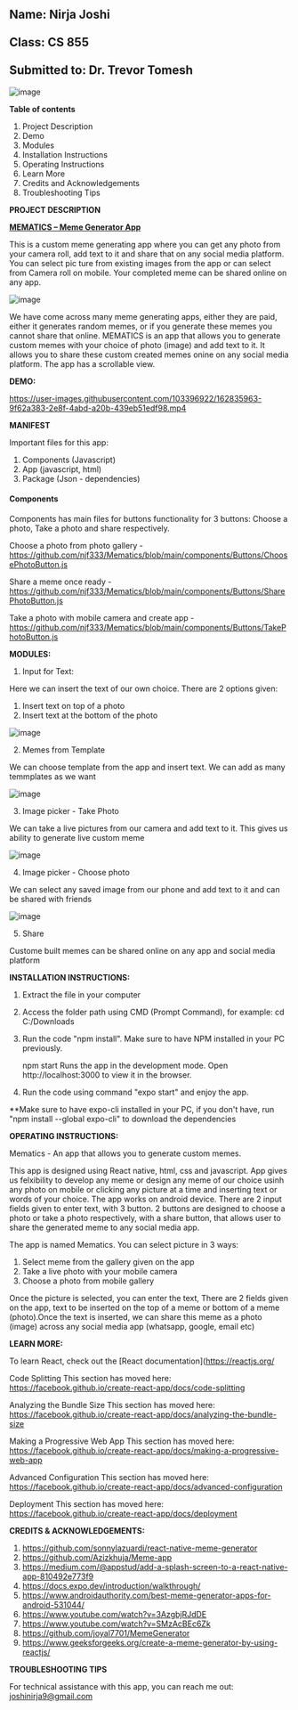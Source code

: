 <b><h2>Name: Nirja Joshi<br></br>
Class: CS 855<br></br>
Submitted to: Dr. Trevor Tomesh</b></h2>


![image](https://user-images.githubusercontent.com/103396922/162844787-d5614b39-ef45-4c59-a391-3693643cc3c0.png)



<b>Table of contents</b>

1. Project Description
2. Demo
3. Modules
4. Installation Instructions
5. Operating Instructions
6. Learn More
7. Credits and Acknowledgements
8. Troubleshooting Tips


<b>PROJECT DESCRIPTION</b>

<b><u>MEMATICS – Meme Generator App</b></u>

This is a custom meme generating app where you can get any photo from your camera roll, add text to it and share that on any social media platform. You can select pic
ture from existing images from the app or can select from Camera roll on mobile. Your completed meme can be shared online on any app.

![image](https://user-images.githubusercontent.com/103396922/162842359-12ec7514-747c-4571-9c40-7fadae7b5c67.png)

We have come across many meme generating apps, either they are paid, either it generates random memes, or if you generate these memes you cannot share that online. MEMATICS is an app that allows you to generate custom memes with your choice of photo (image) and add text to it. It allows you to share these custom created memes onine on any social media platform. The app has a scrollable view.


<B>DEMO:</B>

https://user-images.githubusercontent.com/103396922/162835963-9f62a383-2e8f-4abd-a20b-439eb51edf98.mp4



<B>MANIFEST</B>

Important files for this app:

1. Components (Javascript)
2. App (javascript, html)
3. Package (Json - dependencies)


<b><h4> Components </h4></b>

Components has main files for buttons functionality for 3 buttons: Choose a photo, Take a photo and share respectively.

Choose a photo from photo gallery - <l> https://github.com/njf333/Mematics/blob/main/components/Buttons/ChoosePhotoButton.js </l>

Share a meme once ready - <l> https://github.com/njf333/Mematics/blob/main/components/Buttons/SharePhotoButton.js </l>

Take a photo with mobile camera and create app - <l> https://github.com/njf333/Mematics/blob/main/components/Buttons/TakePhotoButton.js </l>




<b>MODULES:</b>

1. Input for Text:

Here we can insert the text of our own choice. There are 2 options given: 

1. Insert text on top of a photo
2. Insert text at the bottom of the photo


![image](https://user-images.githubusercontent.com/103396922/162678261-d9499e27-0768-476f-b63a-0278d27ce5b6.png)


2. Memes from Template

We can choose template from the app and insert text. We can add as many temmplates as we want

![image](https://user-images.githubusercontent.com/103396922/162678471-dc02e2aa-72f4-4d91-a0ff-761d862fcdca.png)


3. Image picker - Take Photo

We can take a live pictures from our camera and add text to it. This gives us ability to generate live custom meme

![image](https://user-images.githubusercontent.com/103396922/162678968-420862ae-df4f-4da4-83d4-a48282ac3314.png)


4. Image picker - Choose photo

We can select any saved image from our phone and add text to it and can be shared with friends

![image](https://user-images.githubusercontent.com/103396922/162679075-7bc9ff12-4a50-440a-8352-7f1048e26ba5.png)

5. Share

Custome built memes can be shared online on any app and social media platform



<B>INSTALLATION INSTRUCTIONS:</B>


1. Extract the file in your computer

2. Access the folder path using CMD (Prompt Command), for example: cd C:/Downloads

3. Run the code "npm install". Make sure to have NPM installed in your PC previously.

   npm start
   Runs the app in the development mode.
   Open http://localhost:3000 to view it in the browser.
   
4. Run the code using command "expo start" and enjoy the app.

**Make sure to have expo-cli installed in your PC, if you don't have, run "npm install --global expo-cli" to download the dependencies



<b>OPERATING INSTRUCTIONS:</b>

Mematics - An app that allows you to generate custom memes.

This app is designed using React native, html, css and javascript. App gives us felxibility to develop any meme or design any meme of our choice usinh any photo on mobile or clicking any picture at a time and inserting text or words of your choice. The app works on android device. There are 2 input fields given to enter text, with 3 button. 2 buttons are designed to choose a photo or take a photo respectively, with a share button, that allows user to share the generated meme to any social media app.

The app is named Mematics. You can select picture in 3 ways: 

   1. Select meme from the gallery given on the app
   2. Take a live photo with your mobile camera
   3. Choose a photo from mobile gallery

Once the picture is selected, you can enter the text, There are 2 fields given on the app, text to be inserted on the top of a meme or bottom of a meme (photo).Once the text is inserted, we can share this meme as a photo (image) across any social media app (whatsapp, google, email etc)


<B>LEARN MORE:</B>

To learn React, check out the [React documentation](https://reactjs.org/

Code Splitting
This section has moved here: https://facebook.github.io/create-react-app/docs/code-splitting

Analyzing the Bundle Size
This section has moved here: https://facebook.github.io/create-react-app/docs/analyzing-the-bundle-size

Making a Progressive Web App
This section has moved here: https://facebook.github.io/create-react-app/docs/making-a-progressive-web-app

Advanced Configuration
This section has moved here: https://facebook.github.io/create-react-app/docs/advanced-configuration

Deployment
This section has moved here: https://facebook.github.io/create-react-app/docs/deployment


<B>CREDITS & ACKNOWLEDGEMENTS:</B>

1. https://github.com/sonnylazuardi/react-native-meme-generator
2. https://github.com/Azizkhuja/Meme-app
3. https://medium.com/@appstud/add-a-splash-screen-to-a-react-native-app-810492e773f9
4. https://docs.expo.dev/introduction/walkthrough/
5. https://www.androidauthority.com/best-meme-generator-apps-for-android-531044/
6. https://www.youtube.com/watch?v=3AzgbjRJdDE
7. https://www.youtube.com/watch?v=SMzAcBEc6Zk
8. https://github.com/joyal7701/MemeGenerator
9. https://www.geeksforgeeks.org/create-a-meme-generator-by-using-reactjs/


<b> TROUBLESHOOTING TIPS </B>

For technical assistance with this app, you can reach me out: joshinirja9@gmail.com
